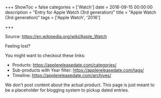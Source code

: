 +++
ShowToc = false
categories = ['Watch']
date = 2016-09-15 00:00:00
description = "Entry for Apple Watch (3rd generation)"
title = "Apple Watch (3rd generation)"
tags = ['Apple Watch', '2016']

+++

Source: https://en.wikipedia.org/wiki/Apple_Watch

Feeling lost?

You might want to checkout these links:
- Products: https://applereleasedate.com/categories/
- Sub-products with Year filter: https://applereleasedate.com/tags/
- Timeline: https://applereleasedate.com/archives/

We don't post content about the actual product. 
This page is just meant to be a placeholder for blogging system to pickup dated entries. 


